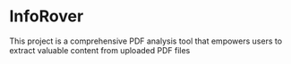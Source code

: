 # InfoRover
This project is a comprehensive PDF analysis tool that empowers users to extract valuable content from uploaded PDF files
